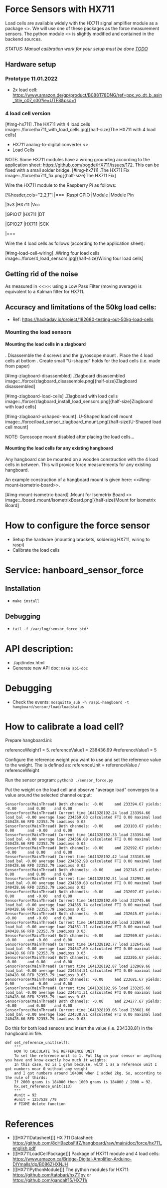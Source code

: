 # Force Sensors with HX711
Load cells are available widely with the HX711 signal amplifier module as a package <<HX711LoadCellPackage>>. 
We will use one of these packages as the force measurement sensors.
The python module <<HX711PythonModule>> is slightly modified and contained in the backend sources.

*STATUS: Manual calibration work for your setup must be done [TODO](./TODO.md)*


## Hardware setup

### Prototype 11.01.2022
+ 2x load cell: https://www.amazon.de/gp/product/B088T78DNG/ref=ppx_yo_dt_b_asin_title_o07_s00?ie=UTF8&psc=1


### 4 load cell version

[#img-hx711]
.The HX711 with 4 load cells
image::./force/hx711_with_load_cells.jpg[{half-size}The HX711 with 4 load cells]
- HX711 analog-to-digital converter <<HX711Datasheet>>
- Load Cells

NOTE: Some HX711 modules have a wrong grounding according to the application sheet:
https://github.com/bogde/HX711/issues/172. This can be fixed with a small solder bridge.
[#img-hx711]
.The HX711 Fix
image::./force/hx711_fix.png[{half-size}The HX711 Fix]

Wire the HX711 module to the Raspberry Pi as follows:

[%header,cols="2,2,1"] 
|===
|Raspi GPIO
|Module
|Module Pin

|3v3
|HX711
|Vcc

|GPIO17
|HX711
|DT

|GPIO27
|HX711
|SCK

|===

Wire the 4 load cells as follows (according to the application sheet):

[#img-load-cell-wiring]
.Wiring four load cells
image::./force/4_load_sensors.jpg[{half-size}Wiring four load cells]

## Getting rid of the noise
As measured in <<<LPFvsKalman>>>: using a Low Pass Filter (moving average) is equivalent to a Kalman filter for HX711.

## Accuracy and limitations of the 50kg load cells:
- Ref: https://hackaday.io/project/182680-testing-out-50kg-load-cells


### Mounting the load sensors

#### Mounting the load cells in a zlagboard

. Disassemble the 4 screws and the gyroscope mount
. Place the 4 load cells at bottom 
. Create small "U-shaped" holds for the load cells (i.e. made from paper)

[#img-zlagboard-disassembled]
.Zlagboard disassembled
image::./force/zlagboard_disassemble.png[{half-size}Zlagboard disassembled]

[#img-zlagboard-load-cells]
.Zlagboard with load cells
image::./force/zlagboard_install_load_sensors.png[{half-size}Zlagboard with load cells]

[#img-zlagboard-ushaped-mount]
.U-Shaped load cell mount
image::./force/load_sensor_zlagboard_mount.png[{half-size}U-Shaped load cell mount]

NOTE: Gyroscope mount disabled after placing the load cells...


#### Mounting the load cells for any existing hangboard
Any hangboard can be mounted on a wooden construction with the 4 load cells in 
between. This will provice force measurements for any existing hangboard.

An example construction of a hangboard mount is given here: <<#img-mount-isometrix-board>>.

[#img-mount-isometrix-board]
.Mount for Isometrix Board <<ArduinoHangboard>>
image::./board_mount/IsometrixBoard.png[{half-size}Mount for Isometrix Board]



# How to configure the force sensor
+ Setup the hardware (mounting brackets, soldering HX711, wiring to raspi)
+ Calibrate the load cells


# Service: hanboard_sensor_force
## Installation
+ ``` make install ```

## Debugging
+ `tail -f /var/log/sensor_force_std*`

# API description:
- ./api/index.html
- Generate new API doc: `make api-doc`

# Debugging
- Check the events: `mosquitto_sub -h raspi-hangboard -t  hangboard/sensor/load/loadstatus`


# How to calibrate a load cell?
Prepare hangboard.ini:

referenceWeight1 = 5.
referenceValue1 = 238436.69
#referenceValue1 = 5

Configure the reference weight you want to use and set the reference value to the weight.
The is defined as: referenceUnit = referenceValue / referenceWeight

Run the sensor program:
`python3 ./sensor_force.py`

Put the weight on the load cell and observe "average load" converges to a value around the selected channel output:
```
SensorForce(MainThread) Both channels: -0.00 	 and 233394.67 yields: -0.00 	 and 0.00 	 and 0.00
SensorForce(MainThread) Current time 1641328192.24 load 233394.66 load_bal -0.00 average load 234369.03 calculated FTI 0.00 maximal load 240428.66 RFD 32353.79 LoadLoss 0.03
SensorForce(MainThread) Both channels: -0.00 	 and 233103.67 yields: 0.00 	 and -0.00 	 and 0.00
SensorForce(MainThread) Current time 1641328192.33 load 233394.66 load_bal -0.00 average load 234366.08 calculated FTI 0.00 maximal load 240428.66 RFD 32353.79 LoadLoss 0.03
SensorForce(MainThread) Both channels: -0.00 	 and 232992.67 yields: -0.00 	 and 0.00 	 and 0.00
SensorForce(MainThread) Current time 1641328192.42 load 233103.66 load_bal -0.00 average load 234362.98 calculated FTI 0.00 maximal load 240428.66 RFD 32353.79 LoadLoss 0.03
SensorForce(MainThread) Both channels: -0.00 	 and 232745.67 yields: 0.00 	 and 0.00 	 and 0.00
SensorForce(MainThread) Current time 1641328192.51 load 232992.66 load_bal -0.00 average load 234359.68 calculated FTI 0.00 maximal load 240428.66 RFD 32353.79 LoadLoss 0.03
SensorForce(MainThread) Both channels: -0.00 	 and 232697.67 yields: 0.00 	 and -0.00 	 and 0.00
SensorForce(MainThread) Current time 1641328192.60 load 232745.66 load_bal -0.00 average load 234355.74 calculated FTI 0.00 maximal load 240428.66 RFD 32353.79 LoadLoss 0.03
SensorForce(MainThread) Both channels: -0.00 	 and 232645.67 yields: -0.00 	 and -0.00 	 and 0.00
SensorForce(MainThread) Current time 1641328192.68 load 232697.66 load_bal -0.00 average load 234351.71 calculated FTI 0.00 maximal load 240428.66 RFD 32353.79 LoadLoss 0.03
SensorForce(MainThread) Both channels: -0.00 	 and 232969.67 yields: -0.00 	 and -0.00 	 and 0.00
SensorForce(MainThread) Current time 1641328192.77 load 232645.66 load_bal -0.00 average load 234347.69 calculated FTI 0.00 maximal load 240428.66 RFD 32353.79 LoadLoss 0.03
SensorForce(MainThread) Both channels: -0.00 	 and 233205.67 yields: -0.00 	 and 0.00 	 and 0.00
SensorForce(MainThread) Current time 1641328192.87 load 232969.66 load_bal -0.00 average load 234344.51 calculated FTI 0.00 maximal load 240428.66 RFD 32353.79 LoadLoss 0.03
SensorForce(MainThread) Both channels: -0.00 	 and 233681.67 yields: 0.00 	 and -0.00 	 and 0.00
SensorForce(MainThread) Current time 1641328192.96 load 233205.66 load_bal -0.00 average load 234341.31 calculated FTI 0.00 maximal load 240428.66 RFD 32353.79 LoadLoss 0.03
SensorForce(MainThread) Both channels: -0.00 	 and 234277.67 yields: -0.00 	 and 0.00 	 and 0.00
SensorForce(MainThread) Current time 1641328193.06 load 233681.66 load_bal -0.00 average load 234338.81 calculated FTI 0.00 maximal load 240428.66 RFD 32353.79 LoadLoss 0.03
```

Do this for both load sensors and insert the value (i.e. 234338.81) in the hangboard.ini file.

    def set_reference_unit(self):
        """
        HOW TO CALCULATE THE REFFERENCE UNIT
        To set the reference unit to 1. Put 1kg on your sensor or anything you have and know exactly how much it weights.
        In this case, 92 is 1 gram because, with 1 as a reference unit I got numbers near 0 without any weight
        and I got numbers around 184000 when I added 2kg. So, according to the rule of thirds:
        If 2000 grams is 184000 then 1000 grams is 184000 / 2000 = 92.
        hx.set_reference_unit(113)
        """
        #unit = 92
        #unit = 1257528 /79
        # FIXME delete function

        


# References
* [[[HX711Datasheet]]] HX 711 Datasheet: https://github.com/8cH9azbsFifZ/hangboard/raw/main/doc/force/hx711_english.pdf
* [[[HX711LoadCellPackage]]] Package of HX711 module and 4 load cells: https://www.amazon.ca/Bridge-Digital-Amplifier-Arduino-DIYmalls/dp/B086ZHXNJH
* [[[HX711PythonModule]]] The python modules for HX711: https://github.com/tatobari/hx711py or https://github.com/gandalf15/HX711/